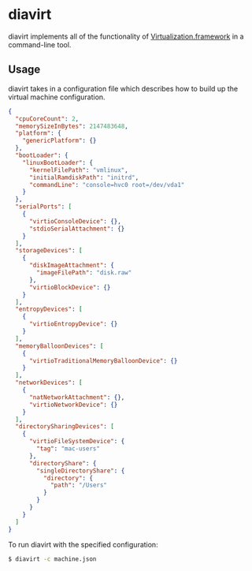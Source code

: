# diavirt

diavirt implements all of the functionality of [Virtualization.framework](https://developer.apple.com/documentation/virtualization) in a command-line tool.

## Usage

diavirt takes in a configuration file which describes how to build up the virtual machine configuration.

```json
{
  "cpuCoreCount": 2,
  "memorySizeInBytes": 2147483648,
  "platform": {
    "genericPlatform": {}
  },
  "bootLoader": {
    "linuxBootLoader": {
      "kernelFilePath": "vmlinux",
      "initialRamdiskPath": "initrd",
      "commandLine": "console=hvc0 root=/dev/vda1"
    }
  },
  "serialPorts": [
    {
      "virtioConsoleDevice": {},
      "stdioSerialAttachment": {}
    }
  ],
  "storageDevices": [
    {
      "diskImageAttachment": {
        "imageFilePath": "disk.raw"
      },
      "virtioBlockDevice": {}
    }
  ],
  "entropyDevices": [
    {
      "virtioEntropyDevice": {}
    }
  ],
  "memoryBalloonDevices": [
    {
      "virtioTraditionalMemoryBalloonDevice": {}
    }
  ],
  "networkDevices": [
    {
      "natNetworkAttachment": {},
      "virtioNetworkDevice": {}
    }
  ],
  "directorySharingDevices": [
    {
      "virtioFileSystemDevice": {
        "tag": "mac-users"
      },
      "directoryShare": {
        "singleDirectoryShare": {
          "directory": {
            "path": "/Users"
          }
        }
      }
    }
  ]
}
```

To run diavirt with the specified configuration:

```sh
$ diavirt -c machine.json
```
